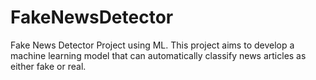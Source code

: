 # FakeNewsDetector
Fake News Detector Project using ML. This project aims to develop a machine learning model that can automatically classify news articles as either fake or real.
